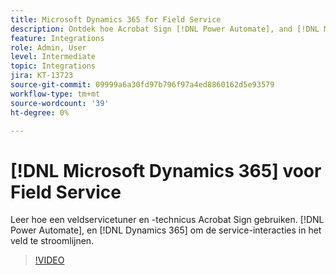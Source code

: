 ```yaml
---
title: Microsoft Dynamics 365 for Field Service
description: Ontdek hoe Acrobat Sign [!DNL Power Automate], and [!DNL Microsoft Dynamics 365] voor Field Service worden gebruikt om on-site klantinteracties te stroomlijnen.
feature: Integrations
role: Admin, User
level: Intermediate
topic: Integrations
jira: KT-13723
source-git-commit: 09999a6a30fd97b796f97a4ed8860162d5e93579
workflow-type: tm+mt
source-wordcount: '39'
ht-degree: 0%

---
```


# [!DNL Microsoft Dynamics 365] voor Field Service

Leer hoe een veldservicetuner en -technicus Acrobat Sign gebruiken. [!DNL Power Automate], en [!DNL Dynamics 365] om de service-interacties in het veld te stroomlijnen.

>[!VIDEO](https://video.tv.adobe.com/v/3423205?quality=12&learn=on&hidetitle=true)
